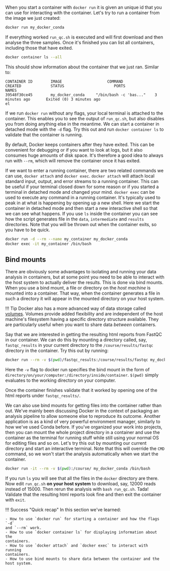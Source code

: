When you start a container with `docker run` it is given an unique id that you
can use for interacting with the container. Let's try to run a container from
the image we just created:

```bash
docker run my_docker_conda
```

If everything worked `run_qc.sh` is executed and will first download and then
analyse the three samples. Once it's finished you can list all containers,
including those that have exited.

```bash
docker container ls --all
```

This should show information about the container that we just ran. Similar to:

```
CONTAINER ID        IMAGE                    COMMAND                  CREATED             STATUS                      PORTS               NAMES
39548f30ce45        my_docker_conda     "/bin/bash -c 'bas..."    3 minutes ago       Exited (0) 3 minutes ago                             el
```

If we run `docker run` without any flags, your local terminal is attached to the
container. This enables you to see the output of `run_qc.sh`, but also disables
you from doing anything else in the meantime. We can start a container in
detached mode with the `-d` flag. Try this out and run `docker container ls`
to validate that the container is running.

By default, Docker keeps containers after they have exited. This can be
convenient for debugging or if you want to look at logs, but it also consumes
huge amounts of disk space. It's therefore a good idea to always run with
`--rm`, which will remove the container once it has exited.

If we want to enter a running container, there are two related commands we can
use, `docker attach` and `docker exec`. `docker attach` will attach local
standard input, output, and error streams to a running container. This can be
useful if your terminal closed down for some reason or if you started
a terminal in detached mode and changed your mind. `docker exec` can be used to
execute any command in a running container. It's typically used to peak in at
what is happening by opening up a new shell. Here we start the container in
detached mode and then start a new interactive shell so that we can see what
happens. If you use `ls` inside the container you can see how the script
generates file in the `data`, `intermediate` and `results` directories. Note
that you will be thrown out when the container exits, so you have to be quick.

```bash
docker run -d --rm --name my_container my_docker_conda
docker exec -it my_container /bin/bash
```

## Bind mounts

There are obviously some advantages to isolating and running your data analysis
in containers, but at some point you need to be able to interact with the host
system to actually deliver the results. This is done via bind mounts. When you
use a bind mount, a file or directory on the *host machine* is mounted into
a container. That way, when the container generates a file in such a directory
it will appear in the mounted directory on your host system.

!!! Tip
    Docker also has a more advanced way of data storage called
    [volumes](https://docs.docker.com/storage/volumes/). Volumes provide
    added flexibility and are independent of the host machine's filesystem
    having a specific directory structure available. They are particularly
    useful when you want to share data *between* containers.

Say that we are interested in getting the resulting html reports from FastQC in
our container. We can do this by mounting a directory called, say,
`fastqc_results` in your current directory to the `/course/results/fastqc`
directory in the container. Try this out by running:

```bash
docker run --rm -v $(pwd)/fastqc_results:/course/results/fastqc my_docker_conda
```

Here the `-v` flag to docker run specifies the bind mount in the form of
`directory/on/your/computer:/directory/inside/container`. `$(pwd)` simply
evaluates to the working directory on your computer.

Once the container finishes validate that it worked by opening one of the html
reports under `fastqc_results/`.

We can also use bind mounts for getting files into the container rather than
out. We've mainly been discussing Docker in the context of packaging an
analysis pipeline to allow someone else to reproduce its outcome. Another
application is as a kind of very powerful environment manager, similarly to how
we've used Conda before. If you've organized your work into projects, then you
can mount the whole project directory in a container and use the container as
the terminal for running stuff while still using your normal OS for editing
files and so on. Let's try this out by mounting our current directory and start
an interactive terminal. Note that this will override the `CMD` command, so we
won't start the analysis automatically when we start the container.

```bash
docker run -it --rm -v $(pwd):/course/ my_docker_conda /bin/bash
```

If you run `ls` you will see that all the files in the `docker` directory are
there. Now edit `run_qc.sh` **on your host system** to download, say, 12000
reads instead of 15000. Then rerun the analysis with `bash run_qc.sh`. Tada!
Validate that the resulting html reports look fine and then exit the container
with `exit`.

!!! Success "Quick recap"
    In this section we've learned:

    - How to use `docker run` for starting a container and how the flags `-d`
    and `--rm` work.
    - How to use `docker container ls` for displaying information about the
    containers.
    - How to use `docker attach` and `docker exec` to interact with running
    containers.
    - How to use bind mounts to share data between the container and the host system.
